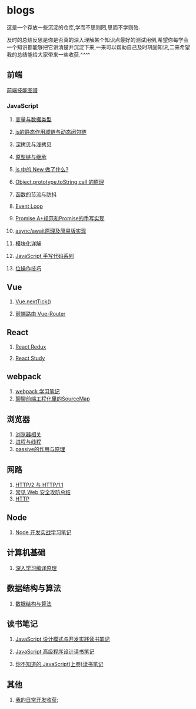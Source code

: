# blogs

这是一个存放一些沉淀的仓库,学而不思则罔,思而不学则殆.

及时的总结反思是你是否真的深入理解某个知识点最好的测试用例,希望你每学会一个知识都能够把它讲清楚并沉淀下来,一来可以帮助自己及时巩固知识,二来希望我的总结能给大家带来一些收获.^_^^_^

## 前端

[前端技能图谱](./fe/前端知识图谱.png)

### JavaScript

1. [变量与数据类型](./fe/前端基础/javaScript/variable.md)

2. [js的静态作用域链与动态闭包链](./fe/前端基础/javaScript/scopeChain_closure.md) 

3. [深拷贝与浅拷贝](./fe/前端基础/javaScript//deep-shallow-copy.md) 

4. [原型链与继承](./fe/前端基础/javaScript/原型链与继承.md) 

5. [js 中的 New 做了什么?](./fe/前端基础/javaScript/new.md)

6. [Object.prototype.toString.call 的原理](./fe/前端基础/javaScript/Object.prototype.toString.call.md) 

7. [函数的节流与防抖](./fe/前端基础/javaScript/debounce-throttle.md)

8. [Event Loop](./fe/前端基础/javaScript/event-loop.md) 

9. [Promise A+规范和Promise的手写实现]()

10. [async/await原理及简易版实现](./fe/前端基础/javaScript/async-await.md) 

11. [模块化详解](https://mp.weixin.qq.com/s/MPEhWlS9KiIc9I6Of5GpOQ)

12. [JavaScript 手写代码系列](./fe/前端基础/javaScript/writeFunction.md) 

13. [位操作技巧](./fe/前端基础/javaScript/位操作技巧.md)



## Vue

1. [Vue.nextTick()](https://juejin.im/post/5d6f2b5f518825421c080325) 

2. [前端路由 Vue-Router](https://juejin.im/post/5d6f729f51882571ed61e1f2)

## React

1. [React Redux](./fe/框架/react/redux.md)

2. [React Study](./fe/框架/react/react-study.md)

## webpack

1. [webpack 学习笔记](./fe/前端工程化/构建工具/webpack/webpack-study.md) 
2. [聊聊前端工程化里的SourceMap](./fe/前端工程化/构建工具/webpack/聊聊前端工程化里的sourcemap.md) 

## 浏览器

1. [浏览器相关](./fe/前端基础/浏览器/浏览器相关.md)
2. [进程与线程](./fe/前端基础/浏览器/进程与线程.md)
3. [passive的作用与原理](./fe/前端基础/浏览器/passive.md)

## 网路

1. [HTTP/2 与 HTTP/1.1](./fe//计算机基础/计算机网络/http2与http1.1.md) 
2. [常见 Web 安全攻防总结](https://zoumiaojiang.com/article/common-web-security/)
3. [HTTP](./fe//计算机基础/计算机网络/http.md)

## Node

1. [Node 开发实战学习笔记](./fe/框架/node/node-study.md)

## 计算机基础

1. [深入学习编译原理](./fe/计算机基础/编译原理/编译原理.md) 

## 数据结构与算法
1. [数据结构与算法](./fe/数据结构与算法/数据结构与算法.md)

## 读书笔记

1. [JavaScript 设计模式与开发实践读书笔记](./reading-notes/javaScript-advanced-programming)

2. [JavaScript 高级程序设计读书笔记](./reading-notes/javaScript-design-patterns-and-development-practice) 

3. [你不知道的 JavaScript(上卷)读书笔记](./reading-notes/javaScript-you-don't-know) 

## 其他
1. [我的日常开发收获](./fe/其他/我的日常开发收获.md);